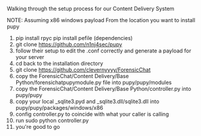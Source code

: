 Walking through the setup process for our Content Delivery System

NOTE: Assuming x86 windows payload
From the location you want to install pupy
1.    pip install rpyc
      pip install pefile
      (dependencies)
2. git clone https://github.com/n1nj4sec/pupy 
3. follow their setup to edit the .conf correctly and generate a payload for your server
4. cd back to the installation directory
5. git clone https://github.com/clevernyyyy/ForensicChat
6. copy the ForensicChat/Content Delivery/Base Python/forensichatpupymodule.py file into pupy/pupy/modules
7. copy the ForensicChat/Content Delivery/Base Python/controller.py into pupy/pupy
8. copy your local _sqlite3.pyd and _sqlite3.dll/sqlite3.dll into pupy/pupy/packages/windows/x86 
9. config controller.py to coincide with what your caller is calling
10. run sudo python controller.py
11. you're good to go
